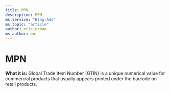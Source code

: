 ```yaml
---
title: MPN
description: MPN
ms.service: "Bing-Ads"
ms.topic: "article"
author: eric-urban
ms.author: eur
---
```


# MPN

**What it is:**  Global Trade Item Number (GTIN) is a unique numerical value for commercial products that usually appears printed under the barcode on retail products.


